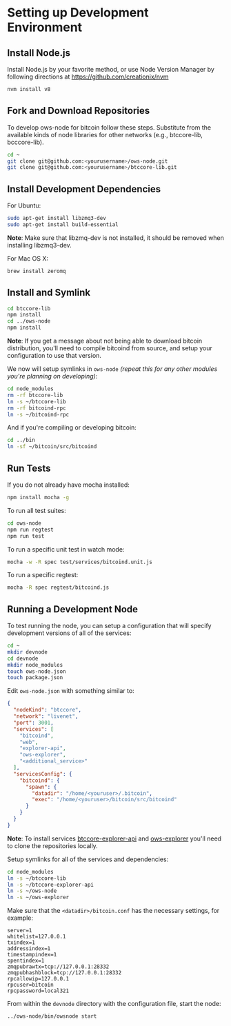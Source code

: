 # Setting up Development Environment

## Install Node.js

Install Node.js by your favorite method, or use Node Version Manager by following directions at https://github.com/creationix/nvm

```bash
nvm install v8
```

## Fork and Download Repositories

To develop ows-node for bitcoin follow these steps.  Substitute from the available kinds of node libraries for other networks (e.g., btccore-lib, bcccore-lib).

```bash
cd ~
git clone git@github.com:<yourusername>/ows-node.git
git clone git@github.com:<yourusername>/btccore-lib.git
```

## Install Development Dependencies

For Ubuntu:
```bash
sudo apt-get install libzmq3-dev
sudo apt-get install build-essential
```
**Note**: Make sure that libzmq-dev is not installed, it should be removed when installing libzmq3-dev.


For Mac OS X:
```bash
brew install zeromq
```

## Install and Symlink

```bash
cd btccore-lib
npm install
cd ../ows-node
npm install
```
**Note**: If you get a message about not being able to download bitcoin distribution, you'll need to compile bitcoind from source, and setup your configuration to use that version.


We now will setup symlinks in `ows-node` *(repeat this for any other modules you're planning on developing)*:
```bash
cd node_modules
rm -rf btccore-lib
ln -s ~/btccore-lib
rm -rf bitcoind-rpc
ln -s ~/bitcoind-rpc
```

And if you're compiling or developing bitcoin:
```bash
cd ../bin
ln -sf ~/bitcoin/src/bitcoind
```

## Run Tests

If you do not already have mocha installed:
```bash
npm install mocha -g
```

To run all test suites:
```bash
cd ows-node
npm run regtest
npm run test
```

To run a specific unit test in watch mode:
```bash
mocha -w -R spec test/services/bitcoind.unit.js
```

To run a specific regtest:
```bash
mocha -R spec regtest/bitcoind.js
```

## Running a Development Node

To test running the node, you can setup a configuration that will specify development versions of all of the services:

```bash
cd ~
mkdir devnode
cd devnode
mkdir node_modules
touch ows-node.json
touch package.json
```

Edit `ows-node.json` with something similar to:
```json
{
  "nodeKind": "btccore",
  "network": "livenet",
  "port": 3001,
  "services": [
    "bitcoind",
    "web",
    "explorer-api",
    "ows-explorer",
    "<additional_service>"
  ],
  "servicesConfig": {
    "bitcoind": {
      "spawn": {
        "datadir": "/home/<youruser>/.bitcoin",
        "exec": "/home/<youruser>/bitcoin/src/bitcoind"
      }
    }
  }
}
```

**Note**: To install services [btccore-explorer-api](https://github.com/owstack/btccore-explorer-api) and [ows-explorer](https://github.com/owstack/ows-explorer) you'll need to clone the repositories locally.

Setup symlinks for all of the services and dependencies:

```bash
cd node_modules
ln -s ~/btccore-lib
ln -s ~/btccore-explorer-api
ln -s ~/ows-node
ln -s ~/ows-explorer
```

Make sure that the `<datadir>/bitcoin.conf` has the necessary settings, for example:
```
server=1
whitelist=127.0.0.1
txindex=1
addressindex=1
timestampindex=1
spentindex=1
zmqpubrawtx=tcp://127.0.0.1:28332
zmqpubhashblock=tcp://127.0.0.1:28332
rpcallowip=127.0.0.1
rpcuser=bitcoin
rpcpassword=local321
```

From within the `devnode` directory with the configuration file, start the node:
```bash
../ows-node/bin/owsnode start
```